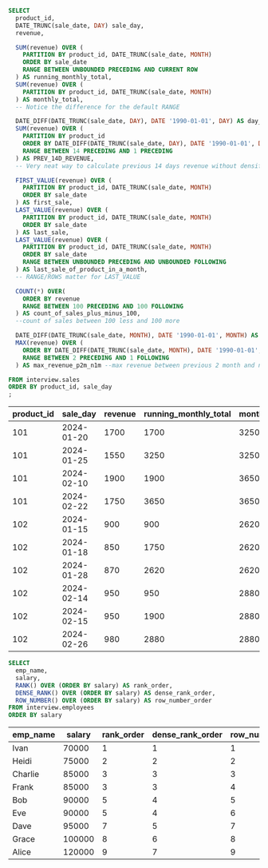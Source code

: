 ```sql
SELECT
  product_id,
  DATE_TRUNC(sale_date, DAY) sale_day,
  revenue,

  SUM(revenue) OVER (
    PARTITION BY product_id, DATE_TRUNC(sale_date, MONTH)
    ORDER BY sale_date
    RANGE BETWEEN UNBOUNDED PRECEDING AND CURRENT ROW
  ) AS running_monthly_total,
  SUM(revenue) OVER (
    PARTITION BY product_id, DATE_TRUNC(sale_date, MONTH)
  ) AS monthly_total,
  -- Notice the difference for the default RANGE

  DATE_DIFF(DATE_TRUNC(sale_date, DAY), DATE '1990-01-01', DAY) AS day_difference,
  SUM(revenue) OVER (
    PARTITION BY product_id
    ORDER BY DATE_DIFF(DATE_TRUNC(sale_date, DAY), DATE '1990-01-01', DAY)
    RANGE BETWEEN 14 PRECEDING AND 1 PRECEDING
  ) AS PREV_14D_REVENUE,
  -- Very neat way to calculate previous 14 days revenue without densifying input

  FIRST_VALUE(revenue) OVER (
    PARTITION BY product_id, DATE_TRUNC(sale_date, MONTH)
    ORDER BY sale_date
  ) AS first_sale,
  LAST_VALUE(revenue) OVER (
    PARTITION BY product_id, DATE_TRUNC(sale_date, MONTH)
    ORDER BY sale_date
  ) AS last_sale,
  LAST_VALUE(revenue) OVER (
    PARTITION BY product_id, DATE_TRUNC(sale_date, MONTH)
    ORDER BY sale_date
    RANGE BETWEEN UNBOUNDED PRECEDING AND UNBOUNDED FOLLOWING
  ) AS last_sale_of_product_in_a_month,
  -- RANGE/ROWS matter for LAST_VALUE

  COUNT(*) OVER(
    ORDER BY revenue
    RANGE BETWEEN 100 PRECEDING AND 100 FOLLOWING
  ) AS count_of_sales_plus_minus_100,
  --count of sales between 100 less and 100 more

  DATE_DIFF(DATE_TRUNC(sale_date, MONTH), DATE '1990-01-01', MONTH) AS month_difference,
  MAX(revenue) OVER (
    ORDER BY DATE_DIFF(DATE_TRUNC(sale_date, MONTH), DATE '1990-01-01', MONTH)
    RANGE BETWEEN 2 PRECEDING AND 1 FOLLOWING
  ) AS max_revenue_p2m_n1m --max revenue between previous 2 month and next 1 mnth

FROM interview.sales
ORDER BY product_id, sale_day
;
```

| product_id | sale_day   | revenue | running_monthly_total | monthly_total | day_difference | PREV_14D_REVENUE | first_sale | last_sale | last_sale_of_product_in_a_month | count_of_sales_plus_minus_100 | month_difference | max_revenue_p2m_n1m |
|------------|------------|---------|-----------------------|---------------|----------------|-----------------|------------|-----------|-------------------------------|-------------------------------|------------------|---------------------|
| 101        | 2024-01-20 | 1700    | 1700                  | 3250          | 12437          |                 | 1700       | 1700      | 1550                          | 2                             | 408              | 1900                |
| 101        | 2024-01-25 | 1550    | 3250                  | 3250          | 12442          | 1700            | 1700       | 1550      | 1550                          | 1                             | 408              | 1900                |
| 101        | 2024-02-10 | 1900    | 1900                  | 3650          | 12458          |                 | 1900       | 1900      | 1750                          | 1                             | 409              | 1900                |
| 101        | 2024-02-22 | 1750    | 3650                  | 3650          | 12470          | 1900            | 1900       | 1750      | 1750                          | 2                             | 409              | 1900                |
| 102        | 2024-01-15 | 900     | 900                   | 2620          | 12432          |                 | 900        | 900       | 870                           | 6                             | 408              | 1900                |
| 102        | 2024-01-18 | 850     | 1750                  | 2620          | 12435          | 900             | 900        | 850       | 870                           | 5                             | 408              | 1900                |
| 102        | 2024-01-28 | 870     | 2620                  | 2620          | 12445          | 1750            | 900        | 870       | 870                           | 5                             | 408              | 1900                |
| 102        | 2024-02-14 | 950     | 950                   | 2880          | 12462          |                 | 950        | 950       | 980                           | 6                             | 409              | 1900                |
| 102        | 2024-02-15 | 950     | 1900                  | 2880          | 12463          | 950             | 950        | 950       | 980                           | 6                             | 409              | 1900                |
| 102        | 2024-02-26 | 980     | 2880                  | 2880          | 12474          | 1900            | 950        | 980       | 980                           | 4                             | 409              | 1900                |


```sql
SELECT
  emp_name,
  salary,
  RANK() OVER (ORDER BY salary) AS rank_order,
  DENSE_RANK() OVER (ORDER BY salary) AS dense_rank_order,
  ROW_NUMBER() OVER (ORDER BY salary) AS row_number_order
FROM interview.employees
ORDER BY salary
```
| emp_name | salary | rank_order | dense_rank_order | row_number_order |
|----------|--------|------------|------------------|------------------|
| Ivan     | 70000  | 1          | 1                | 1                |
| Heidi    | 75000  | 2          | 2                | 2                |
| Charlie  | 85000  | 3          | 3                | 3                |
| Frank    | 85000  | 3          | 3                | 4                |
| Bob      | 90000  | 5          | 4                | 5                |
| Eve      | 90000  | 5          | 4                | 6                |
| Dave     | 95000  | 7          | 5                | 7                |
| Grace    | 100000 | 8          | 6                | 8                |
| Alice    | 120000 | 9          | 7                | 9                |

